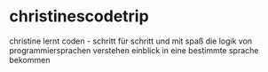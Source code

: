 # christinescodetrip
christine lernt coden - schritt für schritt und mit spaß
die logik von programmiersprachen verstehen
einblick in eine bestimmte sprache bekommen
